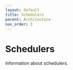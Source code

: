 ```yaml
---
layout: default
title: Schedulers
parent: Architecture
nav_order: 3
---
```


# Schedulers
Information about schedulers.